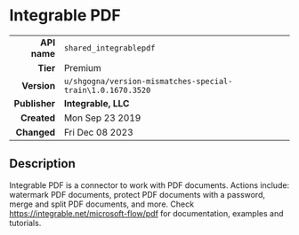# Integrable PDF
| | |
|-:|-|
|**API name**|`shared_integrablepdf`|
|**Tier**|Premium|
|**Version**|`u/shgogna/version-mismatches-special-train\1.0.1670.3520`|
|**Publisher**|**Integrable, LLC**|
|**Created**|Mon Sep 23 2019|
|**Changed**|Fri Dec 08 2023|

## Description
Integrable PDF is a connector to work with PDF documents. Actions include: watermark PDF documents, protect PDF documents with a password, merge and split PDF documents, and more. Check https://integrable.net/microsoft-flow/pdf for documentation, examples and tutorials.
